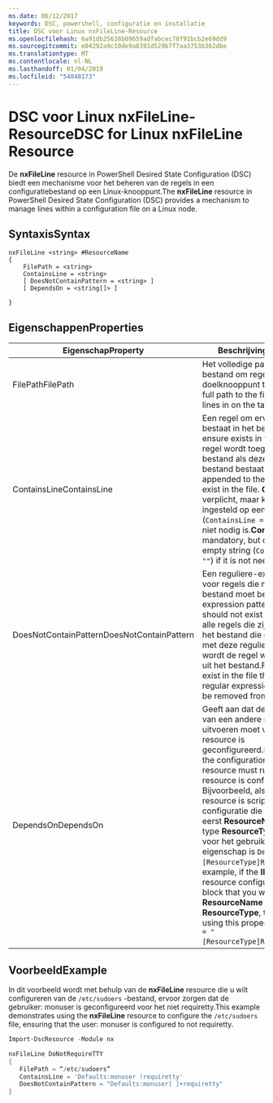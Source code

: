 ```yaml
---
ms.date: 06/12/2017
keywords: DSC, powershell, configuratie en installatie
title: DSC voor Linux nxFileLine-Resource
ms.openlocfilehash: 6a91db25638b09659adfabcec78f91bcb2e69dd9
ms.sourcegitcommit: e04292a9c10de9a8391d529b7f7aa3753b362dbe
ms.translationtype: MT
ms.contentlocale: nl-NL
ms.lasthandoff: 01/04/2019
ms.locfileid: "54048173"
---
```

# <a name="dsc-for-linux-nxfileline-resource"></a><span data-ttu-id="55ba6-103">DSC voor Linux nxFileLine-Resource</span><span class="sxs-lookup"><span data-stu-id="55ba6-103">DSC for Linux nxFileLine Resource</span></span>

<span data-ttu-id="55ba6-104">De **nxFileLine** resource in PowerShell Desired State Configuration (DSC) biedt een mechanisme voor het beheren van de regels in een configuratiebestand op een Linux-knooppunt.</span><span class="sxs-lookup"><span data-stu-id="55ba6-104">The **nxFileLine** resource in PowerShell Desired State Configuration (DSC) provides a mechanism to manage lines within a configuration file on a Linux node.</span></span>

## <a name="syntax"></a><span data-ttu-id="55ba6-105">Syntaxis</span><span class="sxs-lookup"><span data-stu-id="55ba6-105">Syntax</span></span>

```
nxFileLine <string> #ResourceName
{
    FilePath = <string>
    ContainsLine = <string>
    [ DoesNotContainPattern = <string> ]
    [ DependsOn = <string[]> ]

}
```

## <a name="properties"></a><span data-ttu-id="55ba6-106">Eigenschappen</span><span class="sxs-lookup"><span data-stu-id="55ba6-106">Properties</span></span>

|  <span data-ttu-id="55ba6-107">Eigenschap</span><span class="sxs-lookup"><span data-stu-id="55ba6-107">Property</span></span> |  <span data-ttu-id="55ba6-108">Beschrijving</span><span class="sxs-lookup"><span data-stu-id="55ba6-108">Description</span></span> |
|---|---|
| <span data-ttu-id="55ba6-109">FilePath</span><span class="sxs-lookup"><span data-stu-id="55ba6-109">FilePath</span></span>| <span data-ttu-id="55ba6-110">Het volledige pad naar het bestand om regels in op het doelknooppunt te beheren.</span><span class="sxs-lookup"><span data-stu-id="55ba6-110">The full path to the file to manage lines in on the target node.</span></span>|
| <span data-ttu-id="55ba6-111">ContainsLine</span><span class="sxs-lookup"><span data-stu-id="55ba6-111">ContainsLine</span></span>| <span data-ttu-id="55ba6-112">Een regel om ervoor te zorgen bestaat in het bestand.</span><span class="sxs-lookup"><span data-stu-id="55ba6-112">A line to ensure exists in the file.</span></span> <span data-ttu-id="55ba6-113">Deze regel wordt toegevoegd aan het bestand als deze niet in het bestand bestaat.</span><span class="sxs-lookup"><span data-stu-id="55ba6-113">This line will be appended to the file if it does not exist in the file.</span></span> <span data-ttu-id="55ba6-114">**ContainsLine** is verplicht, maar kan worden ingesteld op een lege tekenreeks (`ContainsLine = ""`) als deze niet nodig is.</span><span class="sxs-lookup"><span data-stu-id="55ba6-114">**ContainsLine** is mandatory, but can be set to an empty string (`ContainsLine = ""`) if it is not needed.</span></span>|
| <span data-ttu-id="55ba6-115">DoesNotContainPattern</span><span class="sxs-lookup"><span data-stu-id="55ba6-115">DoesNotContainPattern</span></span>| <span data-ttu-id="55ba6-116">Een reguliere-expressiepatroon voor regels die niet in het bestand moet bestaan.</span><span class="sxs-lookup"><span data-stu-id="55ba6-116">A regular expression pattern for lines that should not exist in the file.</span></span> <span data-ttu-id="55ba6-117">Voor alle regels die zijn opgenomen in het bestand die overeenkomen met deze reguliere expressie, wordt de regel wordt verwijderd uit het bestand.</span><span class="sxs-lookup"><span data-stu-id="55ba6-117">For any lines that exist in the file that match this regular expression, the line will be removed from the file.</span></span>|
| <span data-ttu-id="55ba6-118">DependsOn</span><span class="sxs-lookup"><span data-stu-id="55ba6-118">DependsOn</span></span> | <span data-ttu-id="55ba6-119">Geeft aan dat de configuratie van een andere resource uitvoeren moet voordat deze resource is geconfigureerd.</span><span class="sxs-lookup"><span data-stu-id="55ba6-119">Indicates that the configuration of another resource must run before this resource is configured.</span></span> <span data-ttu-id="55ba6-120">Bijvoorbeeld, als de **ID** van de resource is scriptblok configuratie die u wilt uitvoeren eerst **ResourceName** en het type **ResourceType**, de syntaxis voor het gebruik van dit de eigenschap is `DependsOn = "[ResourceType]ResourceName"`.</span><span class="sxs-lookup"><span data-stu-id="55ba6-120">For example, if the **ID** of the resource configuration script block that you want to run first is **ResourceName** and its type is **ResourceType**, the syntax for using this property is `DependsOn = "[ResourceType]ResourceName"`.</span></span>|

## <a name="example"></a><span data-ttu-id="55ba6-121">Voorbeeld</span><span class="sxs-lookup"><span data-stu-id="55ba6-121">Example</span></span>

<span data-ttu-id="55ba6-122">In dit voorbeeld wordt met behulp van de **nxFileLine** resource die u wilt configureren van de `/etc/sudoers` -bestand, ervoor zorgen dat de gebruiker: monuser is geconfigureerd voor het niet requiretty.</span><span class="sxs-lookup"><span data-stu-id="55ba6-122">This example demonstrates using the **nxFileLine** resource to configure the `/etc/sudoers` file, ensuring that the user: monuser is configured to not requiretty.</span></span>

```powershell
Import-DscResource -Module nx

nxFileLine DoNotRequireTTY
{
   FilePath = “/etc/sudoers”
   ContainsLine = 'Defaults:monuser !requiretty'
   DoesNotContainPattern = "Defaults:monuser[ ]+requiretty"
}
```